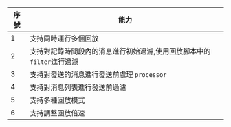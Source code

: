 | 序號 | 能力                                                                  |
| ---- | --------------------------------------------------------------------- |
| 1    | 支持同時運行多個回放                                                  |
| 2    | 支持對記錄時間段內的消息進行初始過濾,使用回放腳本中的`filter`進行過濾 |
| 3    | 支持對發送的消息進行發送前處理 `processor`                            |
| 4    | 支持對消息列表進行發送前過濾                                          |
| 5    | 支持多種回放模式                                                      |
| 6    | 支持調整回放倍速                                                      |
